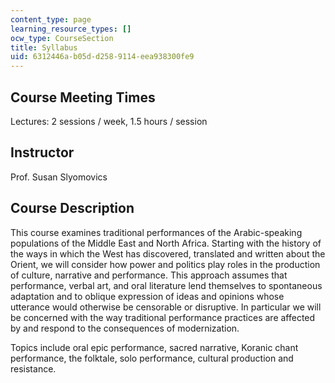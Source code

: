 ```yaml
---
content_type: page
learning_resource_types: []
ocw_type: CourseSection
title: Syllabus
uid: 6312446a-b05d-d258-9114-eea938300fe9
---
```


Course Meeting Times
--------------------

Lectures: 2 sessions / week, 1.5 hours / session

Instructor
----------

Prof. Susan Slyomovics

Course Description
------------------

This course examines traditional performances of the Arabic-speaking populations of the Middle East and North Africa. Starting with the history of the ways in which the West has discovered, translated and written about the Orient, we will consider how power and politics play roles in the production of culture, narrative and performance. This approach assumes that performance, verbal art, and oral literature lend themselves to spontaneous adaptation and to oblique expression of ideas and opinions whose utterance would otherwise be censorable or disruptive. In particular we will be concerned with the way traditional performance practices are affected by and respond to the consequences of modernization.

Topics include oral epic performance, sacred narrative, Koranic chant performance, the folktale, solo performance, cultural production and resistance.